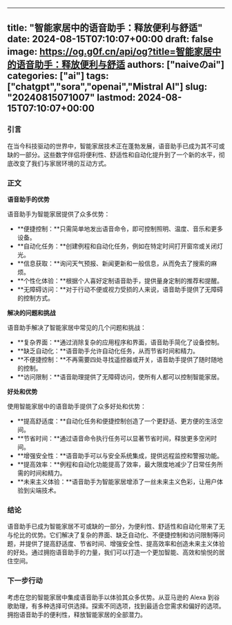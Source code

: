 
---
title: "智能家居中的语音助手：释放便利与舒适"
date: 2024-08-15T07:10:07+00:00
draft: false
image: https://og.g0f.cn/api/og?title=智能家居中的语音助手：释放便利与舒适
authors: ["naiveのai"]
categories: ["ai"]
tags: ["chatgpt","sora","openai","Mistral AI"]
slug: "20240815071007"
lastmod: 2024-08-15T07:10:07+00:00
---
### 引言

在当今科技驱动的世界中，智能家居技术正在蓬勃发展，语音助手已成为其不可或缺的一部分。这些数字伴侣将便利性、舒适性和自动化提升到了一个新的水平，彻底改变了我们与家居环境的互动方式。

### 正文

**语音助手的优势**

语音助手为智能家居提供了众多优势：

* **便捷控制：**只需简单地发出语音命令，即可控制照明、温度、音乐和更多设备。
* **自动化任务：**创建例程和自动化任务，例如在特定时间打开窗帘或关闭灯光。
* **信息获取：**询问天气预报、新闻更新和一般信息，从而免去了搜索的麻烦。
* **个性化体验：**根据个人喜好定制语音助手，提供量身定制的推荐和提醒。
* **无障碍访问：**对于行动不便或视力受损的人来说，语音助手提供了无障碍的控制方式。

**解决的问题和挑战**

语音助手解决了智能家居中常见的几个问题和挑战：

* **复杂界面：**通过消除复杂的应用程序和界面，语音助手简化了设备控制。
* **缺乏自动化：**语音助手允许自动化任务，从而节省时间和精力。
* **不便捷控制：**不再需要四处寻找遥控器或开关，语音助手提供了随时随地的控制。
* **访问限制：**语音助理提供了无障碍访问，使所有人都可以控制智能家居。

**好处和优势**

使用智能家居中的语音助手提供了众多好处和优势：

* **提高舒适度：**自动化任务和便捷控制创造了一个更舒适、更方便的生活空间。
* **节省时间：**通过语音命令执行任务可以显著节省时间，释放更多空闲时间。
* **增强安全性：**语音助手可以与安全系统集成，提供远程监控和警报功能。
* **提高效率：**例程和自动化功能提高了效率，最大限度地减少了日常任务所需的时间和精力。
* **未来主义体验：**语音助手为智能家居增添了一丝未来主义色彩，让用户体验到尖端技术。

### 结论

语音助手已成为智能家居不可或缺的一部分，为便利性、舒适性和自动化带来了无与伦比的优势。它们解决了复杂的界面、缺乏自动化、不便捷控制和访问限制等问题，并提供了提高舒适度、节省时间、增强安全性、提高效率和创造未来主义体验的好处。通过拥抱语音助手的力量，我们可以打造一个更加智能、高效和愉悦的居住空间。

### 下一步行动

考虑在您的智能家居中集成语音助手以体验其众多优势。从亚马逊的 Alexa 到谷歌助理，有多种选择可供选择。探索不同选项，找到最适合您需求和偏好的选项。拥抱语音助手的便利性，释放智能家居的全部潜力。